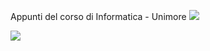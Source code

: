 Appunti del corso di Informatica - Unimore ![](../../Images/Steamhappy.png)

![](../../Images/Providence.gif)
